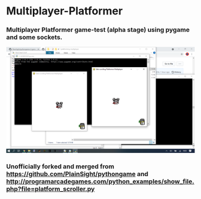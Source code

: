 # Multiplayer-Platformer

### Multiplayer Platformer game-test (alpha stage) using pygame and some sockets.

![Not-even-alpha-stage-screenshot](https://github.com/d1ddle/Multiplayer-Platformer/blob/5b0a838656219ffa004232d22849e8967e5e01c9/images/not-even-alpha-screenshot.png)

### Unofficially forked and merged from https://github.com/PlainSight/pythongame and http://programarcadegames.com/python_examples/show_file.php?file=platform_scroller.py

